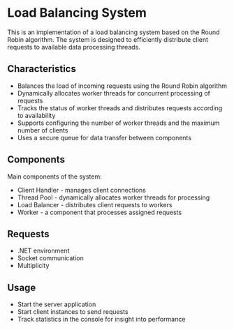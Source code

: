 # Load Balancing System

This is an implementation of a load balancing system based on the Round Robin algorithm. The system is designed to efficiently distribute client requests to available data processing threads.

## Characteristics

- Balances the load of incoming requests using the Round Robin algorithm
- Dynamically allocates worker threads for concurrent processing of requests
- Tracks the status of worker threads and distributes requests according to availability
- Supports configuring the number of worker threads and the maximum number of clients
- Uses a secure queue for data transfer between components

## Components

Main components of the system:

- Client Handler - manages client connections
- Thread Pool - dynamically allocates worker threads for processing
- Load Balancer - distributes client requests to workers
- Worker - a component that processes assigned requests

## Requests

- .NET environment
- Socket communication
- Multiplicity

## Usage

- Start the server application
- Start client instances to send requests
- Track statistics in the console for insight into performance
